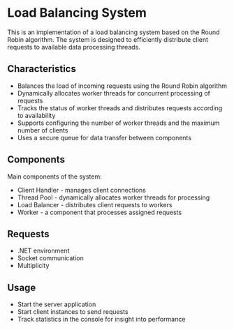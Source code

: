 # Load Balancing System

This is an implementation of a load balancing system based on the Round Robin algorithm. The system is designed to efficiently distribute client requests to available data processing threads.

## Characteristics

- Balances the load of incoming requests using the Round Robin algorithm
- Dynamically allocates worker threads for concurrent processing of requests
- Tracks the status of worker threads and distributes requests according to availability
- Supports configuring the number of worker threads and the maximum number of clients
- Uses a secure queue for data transfer between components

## Components

Main components of the system:

- Client Handler - manages client connections
- Thread Pool - dynamically allocates worker threads for processing
- Load Balancer - distributes client requests to workers
- Worker - a component that processes assigned requests

## Requests

- .NET environment
- Socket communication
- Multiplicity

## Usage

- Start the server application
- Start client instances to send requests
- Track statistics in the console for insight into performance
